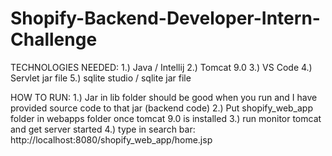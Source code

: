 # Shopify-Backend-Developer-Intern-Challenge

TECHNOLOGIES NEEDED:
1.) Java / Intellij
2.) Tomcat 9.0
3.) VS Code
4.) Servlet jar file
5.) sqlite studio / sqlite jar file

HOW TO RUN:
1.) Jar in lib folder should be good when you run and I have provided source code to that jar (backend code)
2.) Put shopify_web_app folder in webapps folder once tomcat 9.0 is installed
3.) run monitor tomcat and get server started
4.) type in search bar: http://localhost:8080/shopify_web_app/home.jsp 
